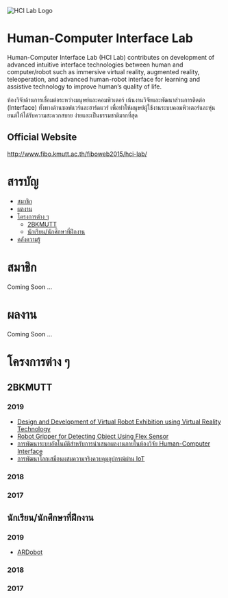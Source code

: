 ![HCI Lab Logo](src/logo.jpg)

# Human-Computer Interface Lab
Human-Computer Interface Lab (HCI Lab) contributes on development of advanced intuitive interface technologies between human and computer/robot such as immersive virtual reality, augmented reality, teleoperation, and advanced human-robot interface for learning and assistive technology to improve human’s quality of life.

ห้องวิจัยด้านการเชื่อมต่อระหว่างมนุษย์และคอมพิวเตอร์ เน้นงานวิจัยและพัฒนาส่วนการติดต่อ (Interface) ทั้งทางด้านซอฟแวร์และฮาร์ดแวร์ เพื่อทำให้มนุษย์ผู้ใช้งานระบบคอมพิวเตอร์และหุ่นยนต์ให้ได้รับความสะดวกสบาย ง่ายและเป็นธรรมชาติมากที่สุด

## Official Website
http://www.fibo.kmutt.ac.th/fiboweb2015/hci-lab/

# สารบัญ
- [สมาชิก](#สมาชิก)
- [ผลงาน](#ผลงาน)
- [โครงการต่าง ๆ](#โครงการต่าง-ๆ)
  - [2BKMUTT](#2BKMUTT)
  - [นักเรียน/นักศึกษาที่ฝึกงาน](#นักเรียนนักศึกษาที่ฝึกงาน)
- [คลังความรู้](https://github.com/fibohcilab/HCI-Learning)

# สมาชิก
Coming Soon ... 

# ผลงาน
Coming Soon ... 

# โครงการต่าง ๆ
## 2BKMUTT
### 2019
- [Design and Development of Virtual Robot Exhibition using Virtual Reality Technology](https://github.com/fibohcilab/internship-2019-Design-and-Development-of-Virtual-Robot-Exhibition-using-Virtual-Reality-Technology)
- [Robot Gripper for Detecting Object Using Flex Sensor](https://github.com/fibohcilab/2bkmutt-2019-Robot-Gripper-for-Detecting-Object-Using-Flex-Sensor)
- [การพัฒนาระบบอัตโนมัติสำหรับการนำเสนอผลงานภายในห้องวิจัย Human-Computer Interface](https://github.com/fibohcilab/2bkmutt-2019--Human-Computer-Interface)
- [การพัฒนาโลกเสมือนผสมความจริงควบคุมอุปกรณ์ผ่าน IoT](https://github.com/fibohcilab/2bkmutt-2019--IoT)
### 2018
### 2017
## นักเรียน/นักศึกษาที่ฝึกงาน
### 2019
- [ARDobot](https://github.com/fibohcilab/internship-2019-ARDobot)
### 2018
### 2017
